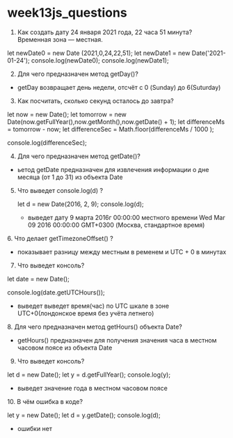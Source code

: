 # week13js_questions

1. Как создать дату 24 января 2021 года, 22 часа 51 минута? Временная зона — местная.

let newDate0 = new Date (2021,0,24,22,51);
let newDate1 = new Date('2021-01-24');
console.log(newDate0);
console.log(newDate1);

2. Для чего предназначен метод getDay()?

- getDay возвращает день недели, отсчёт с 0 (Sunday) до 6(Suturday)

3. Как посчитать, сколько секунд осталось до завтра?

let now = new Date();
let tomorrow = new Date(now.getFullYear(),now.getMonth(),now.getDate() + 1);
let differenceMs = tomorrow - now;
let differenceSec = Math.floor(differenceMs / 1000 );

console.log(differenceSec);

4. Для чего предназначен метод getDate()?

- ьетод getDate предназначен для извлечения информации о дне месяца (от 1 до 31) из объекта Date

5. Что выведет console.log(d) ?

   let d = new Date(2016, 2, 9);
   console.log(d);

   - выведет дату 9 марта 2016г 00:00:00 местного времени Wed Mar 09 2016 00:00:00 GMT+0300 (Москва, стандартное время)

​6. Что делает getTimezoneOffset() ?

- показывает разницу между местным в ременем и UTC + 0 в минутах

7. Что выведет консоль?

let date = new Date();

console.log(date.getUTCHours());

- выведет выведет время(час) по UTC шкале в зоне UTC+0(лондонское время без учёта летнего)

​8. Для чего предназначен метод getHours() объекта Date?

- getHours() предназначен для получения значения часа в местном часовом поясе из объекта Date

9. Что выведет консоль?

let d = new Date();
let y = d.getFullYear();
console.log(y);

- выведет значение года в местном часовом поясе

​10. В чём ошибка в коде?

let y = new Date();
let d = y.getDate();
console.log(d);

- ошибки нет
